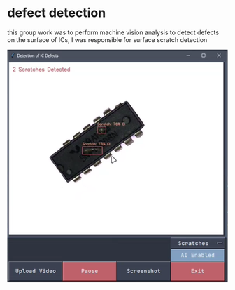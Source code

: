 # defect detection

this group work was to perform machine vision analysis to detect defects on the surface of ICs, I was responsible for surface scratch detection

![showcase](showcase.png) 